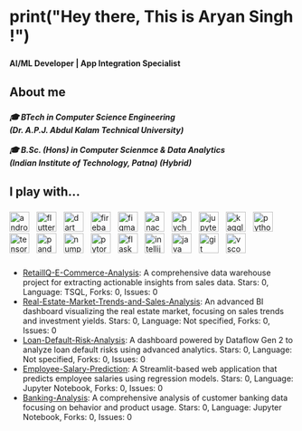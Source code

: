 <h1 align="left">print("Hey there, This is Aryan Singh !")</h1>

###

<h4 align="left">AI/ML Developer | App Integration Specialist</h4>

###

<h2 align="left">About me</h2>

###

<h5 align="left">🎓 BTech in Computer Science Engineering<br>(Dr. A.P.J. Abdul Kalam Technical University)<br><br>🎓 B.Sc. (Hons) in Computer Scienmce & Data Analytics<br>(Indian Institute of Technology, Patna) (Hybrid)</h5>

###

<h2 align="left">I play with...</h2>

###

<div align="left">
  <img src="https://cdn.jsdelivr.net/gh/devicons/devicon/icons/androidstudio/androidstudio-original.svg" height="35" alt="androidstudio logo"  />
  <img width="5" />
  <img src="https://cdn.jsdelivr.net/gh/devicons/devicon/icons/flutter/flutter-original.svg" height="35" alt="flutter logo"  />
  <img width="5" />
  <img src="https://cdn.jsdelivr.net/gh/devicons/devicon/icons/dart/dart-original.svg" height="35" alt="dart logo"  />
  <img width="5" />
  <img src="https://cdn.jsdelivr.net/gh/devicons/devicon/icons/firebase/firebase-plain.svg" height="35" alt="firebase logo"  />
  <img width="5" />
  <img src="https://cdn.jsdelivr.net/gh/devicons/devicon/icons/figma/figma-original.svg" height="35" alt="figma logo"  />
  <img width="5" />
  <img src="https://cdn.jsdelivr.net/gh/devicons/devicon/icons/anaconda/anaconda-original.svg" height="35" alt="anaconda logo"  />
  <img width="5" />
  <img src="https://cdn.jsdelivr.net/gh/devicons/devicon/icons/pycharm/pycharm-original.svg" height="35" alt="pycharm logo"  />
  <img width="5" />
  <img src="https://cdn.jsdelivr.net/gh/devicons/devicon/icons/jupyter/jupyter-original.svg" height="35" alt="jupyter logo"  />
  <img width="5" />
  <img src="https://cdn.jsdelivr.net/gh/devicons/devicon/icons/kaggle/kaggle-original.svg" height="35" alt="kaggle logo"  />
  <img width="5" />
  <img src="https://cdn.jsdelivr.net/gh/devicons/devicon/icons/python/python-original.svg" height="35" alt="python logo"  />
  <img width="5" />
  <img src="https://cdn.jsdelivr.net/gh/devicons/devicon/icons/tensorflow/tensorflow-original.svg" height="35" alt="tensorflow logo"  />
  <img width="5" />
  <img src="https://cdn.jsdelivr.net/gh/devicons/devicon/icons/pandas/pandas-original.svg" height="35" alt="pandas logo"  />
  <img width="5" />
  <img src="https://cdn.jsdelivr.net/gh/devicons/devicon/icons/numpy/numpy-original.svg" height="35" alt="numpy logo"  />
  <img width="5" />
  <img src="https://cdn.jsdelivr.net/gh/devicons/devicon/icons/pytorch/pytorch-original.svg" height="35" alt="pytorch logo"  />
  <img width="5" />
  <img src="https://cdn.jsdelivr.net/gh/devicons/devicon/icons/flask/flask-original.svg" height="35" alt="flask logo"  />
  <img width="5" />
  <img src="https://cdn.jsdelivr.net/gh/devicons/devicon/icons/intellij/intellij-original.svg" height="35" alt="intellij logo"  />
  <img width="5" />
  <img src="https://cdn.jsdelivr.net/gh/devicons/devicon/icons/java/java-original.svg" height="35" alt="java logo"  />
  <img width="5" />
  <img src="https://cdn.jsdelivr.net/gh/devicons/devicon/icons/git/git-original.svg" height="35" alt="git logo"  />
  <img width="5" />
  <img src="https://cdn.jsdelivr.net/gh/devicons/devicon/icons/vscode/vscode-original.svg" height="35" alt="vscode logo"  />
</div>

###
###

- [RetaillQ-E-Commerce-Analysis](https://github.com/Rysin09/RetaillQ-E-Commerce-Analysis): A comprehensive data warehouse project for extracting actionable insights from sales data. Stars: 0, Language: TSQL, Forks: 0, Issues: 0
- [Real-Estate-Market-Trends-and-Sales-Analysis](https://github.com/Rysin09/Real-Estate-Market-Trends-and-Sales-Analysis): An advanced BI dashboard visualizing the real estate market, focusing on sales trends and investment yields. Stars: 0, Language: Not specified, Forks: 0, Issues: 0
- [Loan-Default-Risk-Analysis](https://github.com/Rysin09/Loan-Default-Risk-Analysis): A dashboard powered by Dataflow Gen 2 to analyze loan default risks using advanced analytics. Stars: 0, Language: Not specified, Forks: 0, Issues: 0
- [Employee-Salary-Prediction](https://github.com/Rysin09/Employee-Salary-Prediction): A Streamlit-based web application that predicts employee salaries using regression models. Stars: 0, Language: Jupyter Notebook, Forks: 0, Issues: 0
- [Banking-Analysis](https://github.com/Rysin09/Banking-Analysis): A comprehensive analysis of customer banking data focusing on behavior and product usage. Stars: 0, Language: Jupyter Notebook, Forks: 0, Issues: 0



